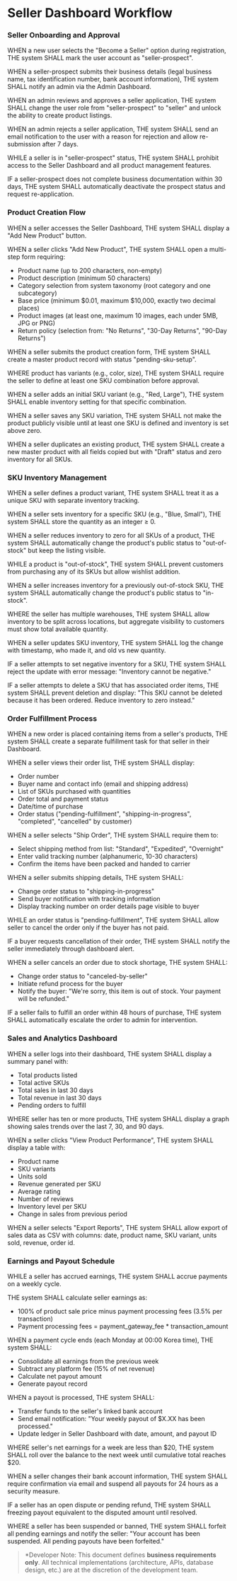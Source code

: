 # Seller Dashboard Workflow

### Seller Onboarding and Approval

WHEN a new user selects the "Become a Seller" option during registration, THE system SHALL mark the user account as "seller-prospect".

WHEN a seller-prospect submits their business details (legal business name, tax identification number, bank account information), THE system SHALL notify an admin via the Admin Dashboard.

WHEN an admin reviews and approves a seller application, THE system SHALL change the user role from "seller-prospect" to "seller" and unlock the ability to create product listings.

WHEN an admin rejects a seller application, THE system SHALL send an email notification to the user with a reason for rejection and allow re-submission after 7 days.

WHILE a seller is in "seller-prospect" status, THE system SHALL prohibit access to the Seller Dashboard and all product management features.

IF a seller-prospect does not complete business documentation within 30 days, THE system SHALL automatically deactivate the prospect status and request re-application.

### Product Creation Flow

WHEN a seller accesses the Seller Dashboard, THE system SHALL display a "Add New Product" button.

WHEN a seller clicks "Add New Product", THE system SHALL open a multi-step form requiring:

- Product name (up to 200 characters, non-empty)
- Product description (minimum 50 characters)
- Category selection from system taxonomy (root category and one subcategory)
- Base price (minimum $0.01, maximum $10,000, exactly two decimal places)
- Product images (at least one, maximum 10 images, each under 5MB, JPG or PNG)
- Return policy (selection from: "No Returns", "30-Day Returns", "90-Day Returns")

WHEN a seller submits the product creation form, THE system SHALL create a master product record with status "pending-sku-setup".

WHERE product has variants (e.g., color, size), THE system SHALL require the seller to define at least one SKU combination before approval.

WHEN a seller adds an initial SKU variant (e.g., "Red, Large"), THE system SHALL enable inventory setting for that specific combination.

WHEN a seller saves any SKU variation, THE system SHALL not make the product publicly visible until at least one SKU is defined and inventory is set above zero.

WHEN a seller duplicates an existing product, THE system SHALL create a new master product with all fields copied but with "Draft" status and zero inventory for all SKUs.

### SKU Inventory Management

WHEN a seller defines a product variant, THE system SHALL treat it as a unique SKU with separate inventory tracking.

WHEN a seller sets inventory for a specific SKU (e.g., "Blue, Small"), THE system SHALL store the quantity as an integer ≥ 0.

WHEN a seller reduces inventory to zero for all SKUs of a product, THE system SHALL automatically change the product's public status to "out-of-stock" but keep the listing visible.

WHILE a product is "out-of-stock", THE system SHALL prevent customers from purchasing any of its SKUs but allow wishlist addition.

WHEN a seller increases inventory for a previously out-of-stock SKU, THE system SHALL automatically change the product's public status to "in-stock".

WHERE the seller has multiple warehouses, THE system SHALL allow inventory to be split across locations, but aggregate visibility to customers must show total available quantity.

WHEN a seller updates SKU inventory, THE system SHALL log the change with timestamp, who made it, and old vs new quantity.

IF a seller attempts to set negative inventory for a SKU, THE system SHALL reject the update with error message: "Inventory cannot be negative."

IF a seller attempts to delete a SKU that has associated order items, THE system SHALL prevent deletion and display: "This SKU cannot be deleted because it has been ordered. Reduce inventory to zero instead."

### Order Fulfillment Process

WHEN a new order is placed containing items from a seller's products, THE system SHALL create a separate fulfillment task for that seller in their Dashboard.

WHEN a seller views their order list, THE system SHALL display:

- Order number
- Buyer name and contact info (email and shipping address)
- List of SKUs purchased with quantities
- Order total and payment status
- Date/time of purchase
- Order status ("pending-fulfillment", "shipping-in-progress", "completed", "cancelled" by customer)

WHEN a seller selects "Ship Order", THE system SHALL require them to:

- Select shipping method from list: "Standard", "Expedited", "Overnight"
- Enter valid tracking number (alphanumeric, 10-30 characters)
- Confirm the items have been packed and handed to carrier

WHEN a seller submits shipping details, THE system SHALL:

- Change order status to "shipping-in-progress"
- Send buyer notification with tracking information
- Display tracking number on order details page visible to buyer

WHILE an order status is "pending-fulfillment", THE system SHALL allow seller to cancel the order only if the buyer has not paid.

IF a buyer requests cancellation of their order, THE system SHALL notify the seller immediately through dashboard alert.

WHEN a seller cancels an order due to stock shortage, THE system SHALL:

- Change order status to "canceled-by-seller"
- Initiate refund process for the buyer
- Notify the buyer: "We're sorry, this item is out of stock. Your payment will be refunded."

IF a seller fails to fulfill an order within 48 hours of purchase, THE system SHALL automatically escalate the order to admin for intervention.

### Sales and Analytics Dashboard

WHEN a seller logs into their dashboard, THE system SHALL display a summary panel with:

- Total products listed
- Total active SKUs
- Total sales in last 30 days
- Total revenue in last 30 days
- Pending orders to fulfill

WHERE seller has ten or more products, THE system SHALL display a graph showing sales trends over the last 7, 30, and 90 days.

WHEN a seller clicks "View Product Performance", THE system SHALL display a table with:

- Product name
- SKU variants
- Units sold
- Revenue generated per SKU
- Average rating
- Number of reviews
- Inventory level per SKU
- Change in sales from previous period

WHEN a seller selects "Export Reports", THE system SHALL allow export of sales data as CSV with columns: date, product name, SKU variant, units sold, revenue, order id.

### Earnings and Payout Schedule

WHILE a seller has accrued earnings, THE system SHALL accrue payments on a weekly cycle.

THE system SHALL calculate seller earnings as: 

- 100% of product sale price minus payment processing fees (3.5% per transaction)
- Payment processing fees = payment_gateway_fee * transaction_amount

WHEN a payment cycle ends (each Monday at 00:00 Korea time), THE system SHALL:

- Consolidate all earnings from the previous week
- Subtract any platform fee (15% of net revenue)
- Calculate net payout amount
- Generate payout record

WHEN a payout is processed, THE system SHALL:

- Transfer funds to the seller's linked bank account
- Send email notification: "Your weekly payout of $X.XX has been processed."
- Update ledger in Seller Dashboard with date, amount, and payout ID

WHERE seller's net earnings for a week are less than $20, THE system SHALL roll over the balance to the next week until cumulative total reaches $20.

WHEN a seller changes their bank account information, THE system SHALL require confirmation via email and suspend all payouts for 24 hours as a security measure.

IF a seller has an open dispute or pending refund, THE system SHALL freezing payout equivalent to the disputed amount until resolved.

WHERE a seller has been suspended or banned, THE system SHALL forfeit all pending earnings and notify the seller: "Your account has been suspended. All pending payouts have been forfeited."


> *Developer Note: This document defines **business requirements only**. All technical implementations (architecture, APIs, database design, etc.) are at the discretion of the development team.
